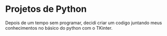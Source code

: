 # Projetos de Python

Depois de um tempo sem programar, decidi criar um codigo juntando meus conhecimentos no básico do python com o TKinter.
